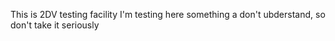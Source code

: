 This is 2DV testing facility
I'm testing here something a don't ubderstand, so don't take it seriously